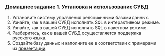### Домашнее задание 1. Установка и использование СУБД

1. Установите систему управления реляционными базами данных.
2. Узнайте, как в вашей СУБД исполнять SQL в интерактивном режиме.
3. Узнайте, как в вашей СУБД исполнять SQL в пакетном режиме.
4. Разберитесь, как в вашей СУБД осуществляется поддержка русского языка.
5. Создайте базу данных и наполните ее в соответствии с примерами из [презентации](https://www.kgeorgiy.info/courses/dbms/slides/intro.xhtml).

